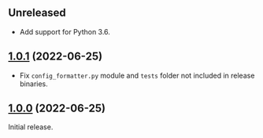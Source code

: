 ## Unreleased

- Add support for Python 3.6.


## [1.0.1](https://github.com/delgan/config-formatter/releases/tag/1.0.1) (2022-06-25)

- Fix `config_formatter.py` module and `tests` folder not included in release binaries.


## [1.0.0](https://github.com/delgan/config-formatter/releases/tag/1.0.0) (2022-06-25)

Initial release.
